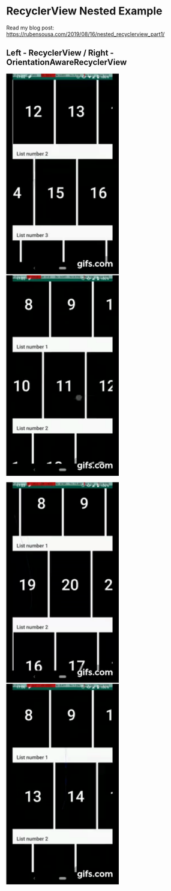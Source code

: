 # RecyclerView Nested Example

Read my blog post: https://rubensousa.com/2019/08/16/nested_recyclerview_part1/

## Left - RecyclerView / Right - OrientationAwareRecyclerView

<img src="videos/nested_problem1.gif" width=300></img>  <img src="videos/nested_problem1_fix.gif" width=300></img>

<img src="videos/nested_problem2.gif" width=300></img>  <img src="videos/nested_problem2_fix.gif" width=300></img> 



